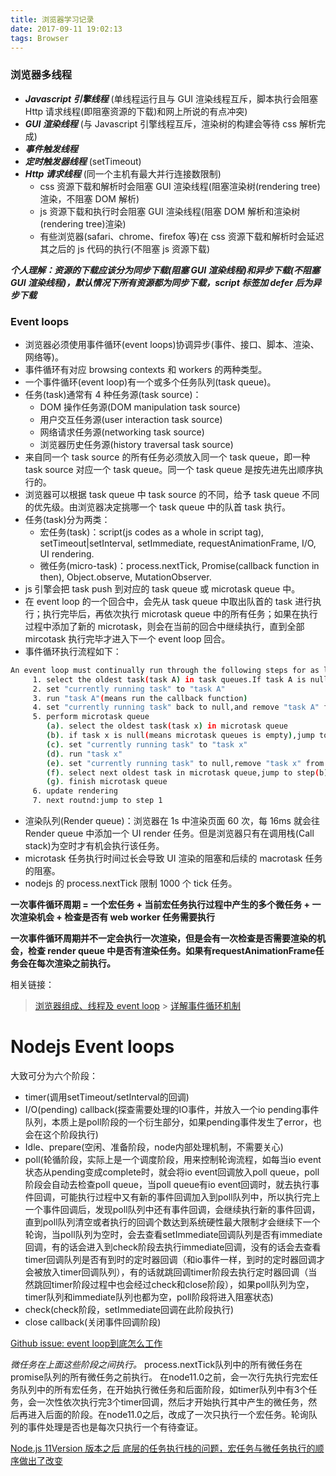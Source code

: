 ```yaml
---
title: 浏览器学习记录
date: 2017-09-11 19:02:13
tags: Browser
---
```


### 浏览器多线程

- **_Javascript 引擎线程_** (单线程运行且与 GUI 渲染线程互斥，脚本执行会阻塞 Http 请求线程(即阻塞资源的下载)和网上所说的有点冲突)
- **_GUI 渲染线程_** (与 Javascript 引擎线程互斥，渲染树的构建会等待 css 解析完成)
- **_事件触发线程_**
- **_定时触发器线程_** (setTimeout)
- **_Http 请求线程_** (同一个主机有最大并行连接数限制)
  - css 资源下载和解析时会阻塞 GUI 渲染线程(阻塞渲染树(rendering tree)渲染，不阻塞 DOM 解析)
  - js 资源下载和执行时会阻塞 GUI 渲染线程(阻塞 DOM 解析和渲染树(rendering tree)渲染)
  - 有些浏览器(safari、chrome、firefox 等)在 css 资源下载和解析时会延迟其之后的 js 代码的执行(不阻塞 js 资源下载)

**_个人理解：资源的下载应该分为同步下载(阻塞 GUI 渲染线程)和异步下载(不阻塞 GUI 渲染线程)，默认情况下所有资源都为同步下载，script 标签加 defer 后为异步下载_**

### Event loops

- 浏览器必须使用事件循环(event loops)协调异步(事件、接口、脚本、渲染、网络等)。
- 事件循环有对应 browsing contexts 和 workers 的两种类型。
- 一个事件循环(event loop)有一个或多个任务队列(task queue)。
- 任务(task)通常有 4 种任务源(task source)：
  - DOM 操作任务源(DOM manipulation task source)
  - 用户交互任务源(user interaction task source)
  - 网络请求任务源(networking task source)
  - 浏览器历史任务源(history traversal task source)
- 来自同一个 task source 的所有任务必须放入同一个 task queue，即一种 task source 对应一个 task queue。同一个 task queue 是按先进先出顺序执行的。
- 浏览器可以根据 task queue 中 task source 的不同，给予 task queue 不同的优先级。由浏览器决定挑哪一个 task queue 中的队首 task 执行。
- 任务(task)分为两类：
  - 宏任务(task)：script(js codes as a whole in script tag), setTimeout|setInterval, setImmediate, requestAnimationFrame, I/O, UI rendering.
  - 微任务(micro-task)：process.nextTick, Promise(callback function in then), Object.observe, MutationObserver.
- js 引擎会把 task push 到对应的 task queue 或 microtask queue 中。
- 在 event loop 的一个回合中，会先从 task queue 中取出队首的 task 进行执行；执行完毕后，再依次执行 microtask queue 中的所有任务；如果在执行过程中添加了新的 microtask，则会在当前的回合中继续执行，直到全部 mircotask 执行完毕才进入下一个 event loop 回合。
- 事件循环执行流程如下：

```bash
An event loop must continually run through the following steps for as long as it exists:
     1. select the oldest task(task A) in task queues.If task A is null(means task queues is empty),jump to step 5(microtasks steps)
     2. set "currently running task" to "task A"
     3. run "task A"(means run the callback function)
     4. set "currently running task" back to null,and remove "task A" from its task queue
     5. perform microtask queue
        (a). select the oldest task(task x) in microtask queue
        (b). if task x is null(means microtask queues is empty),jump to step (g)
        (c). set "currently running task" to "task x"
        (d). run "task x"
        (e). set "currently running task" to null,remove "task x" from the microtask queue
        (f). select next oldest task in microtask queue,jump to step(b)
        (g). finish microtask queue
     6. update rendering
     7. next routnd:jump to step 1
```

- 渲染队列(Render queue)：浏览器在 1s 中渲染页面 60 次，每 16ms 就会往 Render queue 中添加一个 UI render 任务。但是浏览器只有在调用栈(Call stack)为空时才有机会执行该任务。
- microtask 任务执行时间过长会导致 UI 渲染的阻塞和后续的 macrotask 任务的阻塞。
- nodejs 的 process.nextTick 限制 1000 个 tick 任务。

**一次事件循环周期 = 一个宏任务 + 当前宏任务执行过程中产生的多个微任务 + 一次渲染机会 + 检查是否有 web worker 任务需要执行**

**一次事件循环周期并不一定会执行一次渲染，但是会有一次检查是否需要渲染的机会，检查 render queue 中是否有渲染任务。如果有requestAnimationFrame任务会在每次渲染之前执行。**

相关链接：

> [浏览器组成、线程及 event loop](http://www.cnblogs.com/kevin2chen/p/6415630.html) > [详解事件循环机制](http://www.jianshu.com/p/12b9f73c5a4f)

# Nodejs Event loops

大致可分为六个阶段：

- timer(调用setTimeout/setInterval的回调)
- I/O(pending) callback(探查需要处理的IO事件，并放入一个io pending事件队列，本质上是poll阶段的一个衍生部分，如果pending事件发生了error，也会在这个阶段执行)
- Idle、prepare(空闲、准备阶段，node内部处理机制，不需要关心)
- poll(轮循阶段，实际上是一个调度阶段，用来控制轮询流程，如每当io event状态从pending变成complete时，就会将io event回调放入poll queue，poll阶段会自动去检查poll queue，当poll queue有io event回调时，就去执行事件回调，可能执行过程中又有新的事件回调加入到poll队列中，所以执行完上一个事件回调后，发现poll队列中还有事件回调，会继续执行新的事件回调，直到poll队列清空或者执行的回调个数达到系统硬性最大限制才会继续下一个轮询，当poll队列为空时，会去查看setImmediate回调队列是否有immediate回调，有的话会进入到check阶段去执行immediate回调，没有的话会去查看timer回调队列是否有到时的定时器回调（和io事件一样，到时的定时器回调才会被放入timer回调队列），有的话就跳回调timer阶段去执行定时器回调（当然跳回timer阶段过程中也会经过check和close阶段），如果poll队列为空，timer队列和immediate队列也都为空，poll阶段将进入阻塞状态)
- check(check阶段，setImmediate回调在此阶段执行)
- close callback(关闭事件回调阶段)

[Github issue: event loop到底怎么工作](https://github.com/nodejs/help/issues/1118)

*微任务在上面这些阶段之间执行。*
process.nextTick队列中的所有微任务在promise队列的所有微任务之前执行。
在node11.0之前，会一次行先执行完宏任务队列中的所有宏任务，在开始执行微任务和后面阶段，如timer队列中有3个任务，会一次性依次执行完3个timer回调，然后才开始执行其中产生的微任务，然后再进入后面的阶段。在node11.0之后，改成了一次只执行一个宏任务。轮询队列的事件处理是否也是每次只执行一个有待查证。

[Node.js 11Version 版本之后 底层的任务执行栈的问题，宏任务与微任务执行的顺序做出了改变](https://blog.csdn.net/qq_38774121/article/details/97680282)
